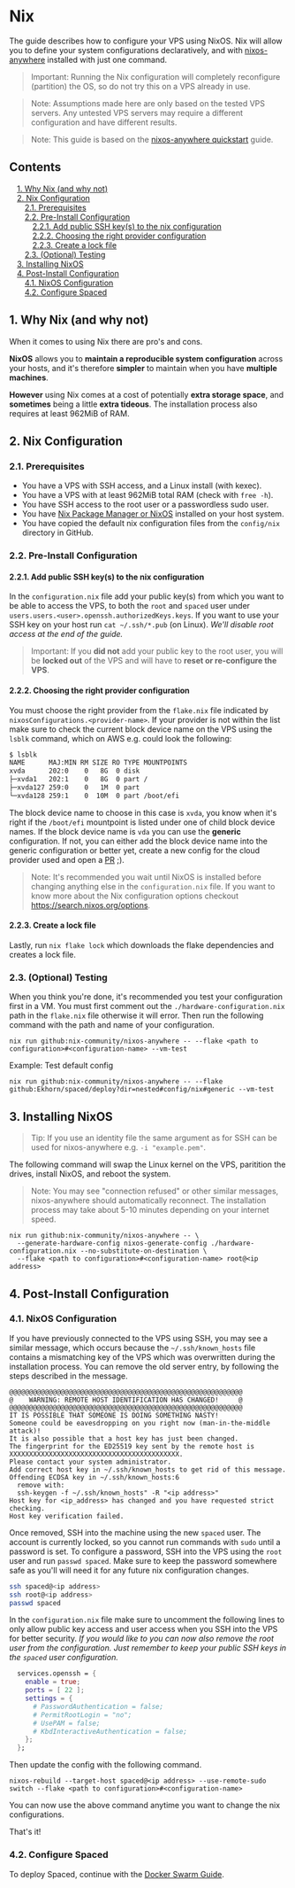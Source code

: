 # Nix <!-- omit in toc -->

The guide describes how to configure your VPS using NixOS. Nix will allow you to define your system configurations declaratively, and with [nixos-anywhere](https://github.com/nix-community/nixos-anywhere) installed with just one command.

> Important: Running the Nix configuration will completely reconfigure (partition) the OS, so do not try this on a VPS already in use.

> Note: Assumptions made here are only based on the tested VPS servers. Any untested VPS servers may require a different configuration and have different results.

> Note: This guide is based on the [nixos-anywhere quickstart](https://github.com/nix-community/nixos-anywhere/blob/9ba099b2ead073e0801b863c880be03a981f2dd1/docs/quickstart.md) guide.

<div style="page-break-after: always;"></div>

## Contents <!-- omit in toc -->

<div class="toc">
  <style>
    .toc > ul { padding-left: 1em; }
    .toc > * * ul { padding-left: 1em; }
    .toc > * > li { list-style-type: none; }
    .toc > * * > li { list-style-type: none; }
  </style>

- [1. Why Nix (and why not)](#1-why-nix-and-why-not)
- [2. Nix Configuration](#2-nix-configuration)
  - [2.1. Prerequisites](#21-prerequisites)
  - [2.2. Pre-Install Configuration](#22-pre-install-configuration)
    - [2.2.1. Add public SSH key(s) to the nix configuration](#221-add-public-ssh-keys-to-the-nix-configuration)
    - [2.2.2. Choosing the right provider configuration](#222-choosing-the-right-provider-configuration)
    - [2.2.3. Create a lock file](#223-create-a-lock-file)
  - [2.3. (Optional) Testing](#23-optional-testing)
- [3. Installing NixOS](#3-installing-nixos)
- [4. Post-Install Configuration](#4-post-install-configuration)
  - [4.1. NixOS Configuration](#41-nixos-configuration)
  - [4.2. Configure Spaced](#42-configure-spaced)

</div>

<div style="page-break-after: always;"></div>

## 1. Why Nix (and why not)

When it comes to using Nix there are pro's and cons.

**NixOS** allows you to **maintain a reproducible system configuration** across your hosts, and it's therefore **simpler** to maintain when you have **multiple machines**.

**However** using Nix comes at a cost of potentially **extra storage space**, and **sometimes** being a little **extra tideous**. The installation process also requires at least 962MiB of RAM.

<div style="page-break-after: always;"></div>

## 2. Nix Configuration

### 2.1. Prerequisites

- You have a VPS with SSH access, and a Linux install (with kexec).
- You have a VPS with at least 962MiB total RAM (check with `free -h`).
- You have SSH access to the root user or a passwordless sudo user.
- You have [Nix Package Manager or NixOS](https://nixos.org/download) installed on your host system.
- You have copied the default nix configuration files from the `config/nix` directory in GitHub.

### 2.2. Pre-Install Configuration

#### 2.2.1. Add public SSH key(s) to the nix configuration

In the `configuration.nix` file add your public key(s) from which you want to be able to access the VPS, to both the `root` and `spaced` user under `users.users.<user>.openssh.authorizedKeys.keys`. If you want to use your SSH key on your host run `cat ~/.ssh/*.pub` (on Linux). _We'll disable root access at the end of the guide._

> Important: If you **did not** add your public key to the root user, you will be **locked out** of the VPS and will have to **reset or re-configure the VPS**.

#### 2.2.2. Choosing the right provider configuration

You must choose the right provider from the `flake.nix` file indicated by `nixosConfigurations.<provider-name>`. If your provider is not within the list make sure to check the current block device name on the VPS using the `lsblk` command, which on AWS e.g. could look the following:

```sh
$ lsblk
NAME      MAJ:MIN RM SIZE RO TYPE MOUNTPOINTS
xvda      202:0    0   8G  0 disk
├─xvda1   202:1    0   8G  0 part /
├─xvda127 259:0    0   1M  0 part
└─xvda128 259:1    0  10M  0 part /boot/efi
```

The block device name to choose in this case is `xvda`, you know when it's right if the `/boot/efi` mountpoint is listed under one of child block device names. If the block device name is `vda` you can use the **generic** configuration. If not, you can either add the block device name into the generic configuration or better yet, create a new config for the cloud provider used and open a [PR](https://github.com/Ekhorn/spaced/compare) ;).

> Note: It's recommended you wait until NixOS is installed before changing anything else in the `configuration.nix` file. If you want to know more about the Nix configuration options checkout https://search.nixos.org/options.

#### 2.2.3. Create a lock file

Lastly, run `nix flake lock` which downloads the flake dependencies and creates a lock file.

### 2.3. (Optional) Testing

When you think you're done, it's recommended you test your configuration first in a VM. You must first comment out the `./hardware-configuration.nix` path in the `flake.nix` file otherwise it will error. Then run the following command with the path and name of your configuration.

```
nix run github:nix-community/nixos-anywhere -- --flake <path to configuration>#<configuration-name> --vm-test
```

Example: Test default config

```
nix run github:nix-community/nixos-anywhere -- --flake github:Ekhorn/spaced/deploy?dir=nested#config/nix#generic --vm-test
```

<div style="page-break-after: always;"></div>

## 3. Installing NixOS

> Tip: If you use an identity file the same argument as for SSH can be used for nixos-anywhere e.g. `-i "example.pem"`.

The following command will swap the Linux kernel on the VPS, paritition the drives, install NixOS, and reboot the system.

> Note: You may see "connection refused" or other similar messages, nixos-anywhere should automatically reconnect. The installation process may take about 5-10 minutes depending on your internet speed.

<!-- ```
nix run github:nix-community/nixos-anywhere -- \
  --kexec "$(nix build --print-out-paths github:Ekhorn/nixos-images#packages.x86_64-linux.kexec-installer-nixos-unstable-noninteractive)/nixos-kexec-installer-noninteractive-x86_64-linux.tar.gz" \
  --generate-hardware-config nixos-generate-config ./hardware-configuration.nix \
  --flake <path to configuration>#<configuration-name> root@<ip address>
``` -->

```
nix run github:nix-community/nixos-anywhere -- \
  --generate-hardware-config nixos-generate-config ./hardware-configuration.nix --no-substitute-on-destination \
  --flake <path to configuration>#<configuration-name> root@<ip address>
```

<div style="page-break-after: always;"></div>

## 4. Post-Install Configuration

### 4.1. NixOS Configuration

If you have previously connected to the VPS using SSH, you may see a similar message, which occurs because the `~/.ssh/known_hosts` file contains a mismatching key of the VPS which was overwritten during the installation process. You can remove the old server entry, by following the steps described in the message.

```
@@@@@@@@@@@@@@@@@@@@@@@@@@@@@@@@@@@@@@@@@@@@@@@@@@@@@@@@@@@
@    WARNING: REMOTE HOST IDENTIFICATION HAS CHANGED!     @
@@@@@@@@@@@@@@@@@@@@@@@@@@@@@@@@@@@@@@@@@@@@@@@@@@@@@@@@@@@
IT IS POSSIBLE THAT SOMEONE IS DOING SOMETHING NASTY!
Someone could be eavesdropping on you right now (man-in-the-middle attack)!
It is also possible that a host key has just been changed.
The fingerprint for the ED25519 key sent by the remote host is
XXXXXXXXXXXXXXXXXXXXXXXXXXXXXXXXXXXXXXXXXXX.
Please contact your system administrator.
Add correct host key in ~/.ssh/known_hosts to get rid of this message.
Offending ECDSA key in ~/.ssh/known_hosts:6
  remove with:
  ssh-keygen -f ~/.ssh/known_hosts" -R "<ip address>"
Host key for <ip_address> has changed and you have requested strict checking.
Host key verification failed.
```

Once removed, SSH into the machine using the new `spaced` user. The account is currently locked, so you cannot run commands with `sudo` until a password is set. To configure a password, SSH into the VPS using the `root` user and run `passwd spaced`. Make sure to keep the password somewhere safe as you'll will need it for any future nix configuration changes.

```sh
ssh spaced@<ip address>
ssh root@<ip address>
passwd spaced
```

In the `configuration.nix` file make sure to uncomment the following lines to only allow public key access and user access when you SSH into the VPS for better security. _If you would like to you can now also remove the root user from the configuration. Just remember to keep your public SSH keys in the `spaced` user configuration._

```nix
  services.openssh = {
    enable = true;
    ports = [ 22 ];
    settings = {
      # PasswordAuthentication = false;
      # PermitRootLogin = "no";
      # UsePAM = false;
      # KbdInteractiveAuthentication = false;
    };
  };
```

Then update the config with the following command.

```
nixos-rebuild --target-host spaced@<ip address> --use-remote-sudo switch --flake <path to configuration>#<configuration-name>
```

You can now use the above command anytime you want to change the nix configurations.

That's it!

<div style="page-break-after: always;"></div>

### 4.2. Configure Spaced

To deploy Spaced, continue with the [Docker Swarm Guide](swarm.md).
